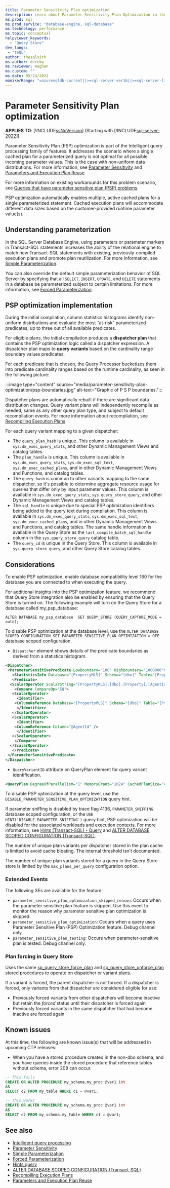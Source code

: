 ```yaml
---
title: Parameter Sensitivity Plan optimization
description: Learn about Parameter Sensitivity Plan Optimization in the Query Store.
ms.prod: sql
ms.prod_service: "database-engine, sql-database"
ms.technology: performance
ms.topic: conceptual
helpviewer_keywords: 
  - "Query Store"
dev_langs:
 - "TSQL"
author: thesqlsith
ms.author: derekw
ms.reviewer: maghan
ms.custom: ""
ms.date: 05/24/2022
monikerRange: "=azuresqldb-current||>=sql-server-ver16||>=sql-server-linux-ver16||=azuresqldb-mi-current"
---
```


# Parameter Sensitivity Plan optimization

**APPLIES TO**: [!INCLUDE[ssNoVersion](../../includes/ssnoversion-md.md)] (Starting with [!INCLUDE[sql-server-2022](../../includes/sssql22-md.md)])

Parameter Sensitivity Plan (PSP) optimization is part of the Intelligent query processing family of features. It addresses the scenario where a single cached plan for a parameterized query is not optimal for all possible incoming parameter values. This is the case with non-uniform data distributions. For more information, see
[Parameter Sensitivity](../query-processing-architecture-guide.md#parameter-sensitivity) and [Parameters and Execution Plan Reuse](../query-processing-architecture-guide.md#parameters-and-execution-plan-reuse).

For more information on existing workarounds for this problem scenario, see [Queries that have parameter sensitive plan (PSP) problems](/azure/azure-sql/identify-query-performance-issues#parameter-sensitivity).

PSP optimization automatically enables multiple, active cached plans for a single parameterized statement. Cached execution plans will accommodate different data sizes based on the customer-provided runtime parameter value(s).

## Understanding parameterization

In the SQL Server Database Engine, using parameters or parameter markers in Transact-SQL statements increases the ability of the relational engine to match new Transact-SQL statements with existing, previously-compiled execution plans and promote plan reutilization. For more information, see [Simple Parameterization](../query-processing-architecture-guide.md#simple-parameterization).

You can also override the default simple parameterization behavior of SQL Server by specifying that all `SELECT`, `INSERT`, `UPDATE`, and `DELETE` statements in a database be parameterized subject to certain limitations. For more information, see [Forced Parameterization](../query-processing-architecture-guide.md#forced-parameterization).

## PSP optimization implementation

During the initial compilation, column statistics histograms identify non-uniform distributions and evaluate the most “at-risk” parameterized predicates, up to three out of all available predicates.

For eligible plans, the initial compilation produces a **dispatcher plan** that contains the PSP optimization logic called a dispatcher expression. A dispatcher plan maps to **query variants** based on the cardinality range boundary values predicates.

For each predicate that is chosen, the Query Processor bucketizes them into predicate cardinality ranges based on the runtime cardinality, as seen in the following picture:

:::image type="content" source="media/parameter-sensitivity-plan-optimization/psp-boundaries.jpg" alt-text="Graphic of P S P boundaries.":::

Dispatcher plans are automatically rebuilt if there are significant data distribution changes. Query variant plans will independently recompile as needed, same as any other query plan type, and subject to default recompilation events. For more information about recompilation, see [Recompiling Execution Plans](../query-processing-architecture-guide.md#recompiling-execution-plans).

For each query variant mapping to a given dispatcher:

- The `query_plan_hash` is unique. This column is available in `sys.dm_exec_query_stats`, and other Dynamic Management Views and catalog tables.
- The `plan_handle` is unique. This column is available in `sys.dm_exec_query_stats`, `sys.dm_exec_sql_text`, `sys.dm_exec_cached_plans`, and in other Dynamic Management Views and Functions, and catalog tables.
- The `query_hash` is common to other variants mapping to the same dispatcher, so it's possible to determine aggregate resource usage for queries that differ only by input parameter values. This column is available in `sys.dm_exec_query_stats`, `sys.query_store_query`, and other Dynamic Management Views and catalog tables.
- The `sql_handle` is unique due to special PSP optimization identifiers being added to the query text during compilation. This column is available in `sys.dm_exec_query_stats`, `sys.dm_exec_sql_text`, `sys.dm_exec_cached_plans`, and in other Dynamic Management Views and Functions, and catalog tables. The same handle information is available in the Query Store as the `last_compile_batch_sql_handle` column in the `sys.query_store_query` catalog table.
- The `query_id` is unique in the Query Store. This column is available in `sys.query_store_query`, and other Query Store catalog tables.

## Considerations

To enable PSP optimization, enable database compatibility level 160 for the database you are connected to when executing the query.

For additional insights into the PSP optimization feature, we recommend that Query Store integration also be enabled by ensuring that the Query Store is turned on.  The following example will turn on the Query Store for a database called my_psp_database:

`ALTER DATABASE my_psp_database  SET QUERY_STORE (QUERY_CAPTURE_MODE = auto);`

To disable PSP optimization at the database level, use the `ALTER DATABASE SCOPED CONFIGURATION SET PARAMETER_SENSITIVE_PLAN_OPTIMIZATION = OFF` database scoped configuration.

- `Dispatcher` element shows details of the predicate boundaries as derived from a statistics histogram.

 ```xml
 <Dispatcher>
  <ParameterSensitivePredicate LowBoundary="100" HighBoundary="1000000">
    <StatisticsInfo Database="[PropertyMLS]" Schema="[dbo]" Table="[Property]" Statistics="[NCI_Property_AgentId]" ModificationCount="0" SamplingPercent="100" LastUpdate="2019-09-07T15:32:16.89" />
    <Predicate>
   <ScalarOperator ScalarString="[PropertyMLS].[dbo].[Property].[AgentId]=[@AgentId]">
     <Compare CompareOp="EQ">
    <ScalarOperator>
      <Identifier>
     <ColumnReference Database="[PropertyMLS]" Schema="[dbo]" Table="[Property]" Column="AgentId" />
      </Identifier>
    </ScalarOperator>
    <ScalarOperator>
      <Identifier>
     <ColumnReference Column="@AgentId" />
      </Identifier>
    </ScalarOperator>
     </Compare>
   </ScalarOperator>
    </Predicate>
  </ParameterSensitivePredicate>
 </Dispatcher>
 ```

- `QueryVariantID` attribute on QueryPlan element for query variant identification.

 ```xml
 <QueryPlan DegreeOfParallelism="1" MemoryGrant="1024" CachedPlanSize="40" CompileTime="2" CompileCPU="2" CompileMemory="224" QueryVariantID="1">
 ```

To disable PSP optimization at the query level, use the `DISABLE_PARAMETER_SENSITIVE_PLAN_OPTIMIZATION` query hint.

If parameter sniffing is disabled by trace flag 4136, `PARAMETER_SNIFFING` database scoped configuration, or the `USE HINT('DISABLE_PARAMETER_SNIFFING')` query hint, PSP optimization will be disabled for the associated workloads and execution contexts. For more information, see [Hints (Transact-SQL) - Query](/sql/t-sql/queries/hints-transact-sql-query) and [ALTER DATABASE SCOPED CONFIGURATION (Transact-SQL)](/sql/t-sql/statements/alter-database-scoped-configuration-transact-sql).

The number of unique plan variants per dispatcher stored in the plan cache is limited to avoid cache bloating. The internal threshold isn't documented.

The number of unique plan variants stored for a query in the Query Store store is limited by the `max_plans_per_query` configuration option.

### Extended Events

The following XEs are available for the feature:

- `parameter_sensitive_plan_optimization_skipped_reason`: Occurs when the parameter sensitive plan feature is skipped. Use this event to monitor the reason why parameter sensitive plan optimization is skipped.
- `parameter_sensitive_plan_optimization`: Occurs when a query uses Parameter Sensitive Plan (PSP) Optimization feature. Debug channel only.
- `parameter_sensitive_plan_testing`: Occurs when parameter-sensitive plan is tested. Debug channel only.

### Plan forcing in Query Store

Uses the same [sp_query_store_force_plan](../system-stored-procedures/sp-query-store-force-plan-transact-sql.md) and [sp_query_store_unforce_plan](../system-stored-procedures/sp-query-store-unforce-plan-transact-sql.md) stored procedures to operate on dispatcher or variant plans.

If a variant is forced, the parent dispatcher is not forced.
If a dispatcher is forced, only variants from that dispatcher are considered eligible for use:

- Previously forced variants from other dispatchers will become inactive but retain the *forced* status until their dispatcher is forced again
- Previously forced variants in the same dispatcher that had become inactive are forced again

## Known issues

At this time, the following are known issue(s) that will be addressed in upcoming CTP releases:

- When you have a stored procedure created in the non-dbo schema, and you have queries inside the stored procedure that reference tables without schema, error 208 can occur.

 ```sql
 -- This fails
 CREATE OR ALTER PROCEDURE my_schema.my_proc @var1 int
 AS
 SELECT c2 FROM my_table WHERE c1 = @var1;
 
 -- This works
 CREATE OR ALTER PROCEDURE my_schema.my_proc @var1 int
 AS
 SELECT c2 FROM my_schema.my_table WHERE c1 = @var1;
 ```

## See also

- [Intelligent query processing](intelligent-query-processing.md)  
- [Parameter Sensitivity](../query-processing-architecture-guide.md#parameter-sensitivity)
- [Simple Parameterization](../query-processing-architecture-guide.md#simple-parameterization)
- [Forced Parameterization](../query-processing-architecture-guide.md#forced-parameterization)
- [Hints query](../../t-sql/queries/hints-transact-sql-query.md)
- [ALTER DATABASE SCOPED CONFIGURATION (Transact-SQL)](../../t-sql/statements/alter-database-scoped-configuration-transact-sql.md)
- [Recompiling Execution Plans](../query-processing-architecture-guide.md#recompiling-execution-plans)
- [Parameters and Execution Plan Reuse](../query-processing-architecture-guide.md#parameters-and-execution-plan-reuse)
